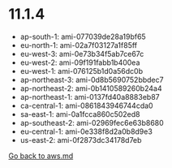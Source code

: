 
 # 11.1.4
- ap-south-1: ami-077039de28a19bf65
- eu-north-1: ami-02a7f03127a1f85ff
- eu-west-3: ami-0e73b34f5ab7ce67c
- eu-west-2: ami-09f191fabb1b400ea
- eu-west-1: ami-076125b1d0a56dc0b
- ap-northeast-3: ami-0d8b5690752bbdec7
- ap-northeast-2: ami-0b1410589260b24a4
- ap-northeast-1: ami-0137fd40a8883eb87
- ca-central-1: ami-0861843946744cda0
- sa-east-1: ami-0a1fcca860c502ed8
- ap-southeast-2: ami-02969fec6e63b8680
- eu-central-1: ami-0e338f8d2a0b8d9e3
- us-east-2: ami-0f2873dc34178d7eb

[Go back to aws.md](../../aws.md) 
